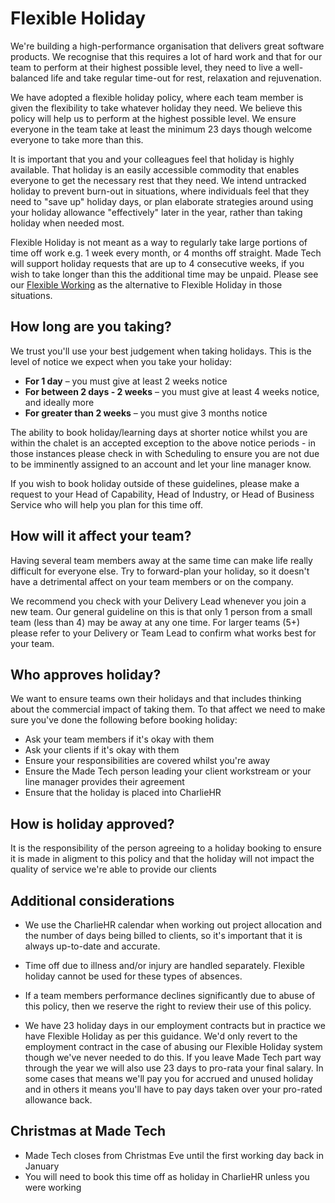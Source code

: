 # Flexible Holiday

We're building a high-performance organisation that delivers great software products. We recognise that this requires a lot of hard work and that for our team to perform at their highest possible level, they need to live a well-balanced life and take regular time-out for rest, relaxation and rejuvenation.

We have adopted a flexible holiday policy, where each team member is given the flexibility to take whatever holiday they need. We believe this policy will help us to perform at the highest possible level. We ensure everyone in the team take at least the minimum 23 days though welcome everyone to take more than this.

It is important that you and your colleagues feel that holiday is highly available. That holiday is an easily accessible commodity that enables everyone to get the necessary rest that they need. We intend untracked holiday to prevent burn-out in situations, where individuals feel that they need to "save up" holiday days, or plan elaborate strategies around using your holiday allowance "effectively" later in the year, rather than taking holiday when needed most.

Flexible Holiday is not meant as a way to regularly take large portions of time off work e.g. 1 week every month, or 4 months off straight.  Made Tech will support holiday requests that are up to 4 consecutive weeks, if you wish to take longer than this the additional time may be unpaid. Please see our [Flexible Working](flexible_working.md) as the alternative to Flexible Holiday in those situations.

## How long are you taking?

We trust you'll use your best judgement when taking holidays. This is the level of notice we expect when you take your holiday:

* **For 1 day** – you must give at least 2 weeks notice
* **For between 2 days - 2 weeks** – you must give at least 4 weeks notice, and ideally more
* **For greater than 2 weeks** – you must give 3 months notice

The ability to book holiday/learning days at shorter notice whilst you are within the chalet is an accepted exception to the above notice periods - in those instances please check in with Scheduling to ensure you are not due to be imminently assigned to an account and let your line manager know. 

If you wish to book holiday outside of these guidelines, please make a request to your Head of Capability, Head of Industry, or Head of Business Service who will help you plan for this time off. 

## How will it affect your team?

Having several team members away at the same time can make life really difficult for everyone else. Try to forward-plan your holiday, so it doesn't have a detrimental affect on your team members or on the company.

We recommend you check with your Delivery Lead whenever you join a new team. Our general guideline on this is that only 1 person from a small team (less than 4) may be away at any one time. For larger teams (5+) please refer to your Delivery or Team Lead to confirm what works best for your team. 

## Who approves holiday?

We want to ensure teams own their holidays and that includes thinking about the commercial impact of taking them. To that affect we need to make sure you've done the following before booking holiday:

* Ask your team members if it's okay with them
* Ask your clients if it's okay with them
* Ensure your responsibilities are covered whilst you're away
* Ensure the Made Tech person leading your client workstream or your line manager provides their agreement
* Ensure that the holiday is placed into CharlieHR

## How is holiday approved?

It is the responsibility of the person agreeing to a holiday booking to ensure it is made in aligment to this policy and that the holiday will not impact the quality of service we're able to provide our clients

## Additional considerations

* We use the CharlieHR calendar when working out project allocation and the number of days being billed to clients, so it's important that it is always up-to-date and accurate.

* Time off due to illness and/or injury are handled separately. Flexible holiday cannot be used for these types of absences.

* If a team members performance declines significantly due to abuse of this policy, then we reserve the right to review their use of this policy.

* We have 23 holiday days in our employment contracts but in practice we have Flexible Holiday as per this guidance. We'd only revert to the employment contract in the case of abusing our Flexible Holiday system though we've never needed to do this. If you leave Made Tech part way through the year we will also use 23 days to pro-rata your final salary. In some cases that means we'll pay you for accrued and unused holiday and in others it means you'll have to pay days taken over your pro-rated allowance back.

## Christmas at Made Tech 
* Made Tech closes from Christmas Eve until the first working day back in January
* You will need to book this time off as holiday in CharlieHR unless you were working
